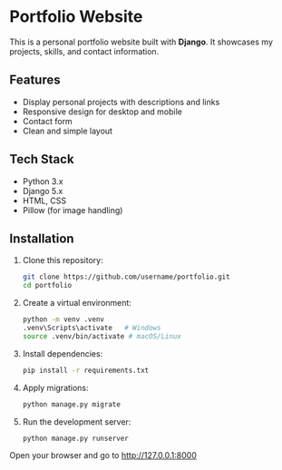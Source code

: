 # Portfolio Website

This is a personal portfolio website built with **Django**. It showcases my projects, skills, and contact information.

## Features

- Display personal projects with descriptions and links
- Responsive design for desktop and mobile
- Contact form
- Clean and simple layout

## Tech Stack

- Python 3.x
- Django 5.x
- HTML, CSS
- Pillow (for image handling)

## Installation

1. Clone this repository:
    ```bash
   git clone https://github.com/username/portfolio.git
   cd portfolio

2. Create a virtual environment:
    ```bash
    python -m venv .venv
    .venv\Scripts\activate   # Windows
    source .venv/bin/activate # macOS/Linux

3. Install dependencies:
    ```bash
    pip install -r requirements.txt

4. Apply migrations:
    ```bash
    python manage.py migrate

5. Run the development server:
    ```bash
    python manage.py runserver

Open your browser and go to http://127.0.0.1:8000
